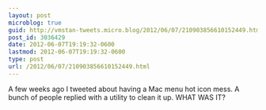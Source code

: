 ```yaml
---
layout: post
microblog: true
guid: http://vmstan-tweets.micro.blog/2012/06/07/210903856610152449.html
post_id: 3036429
date: 2012-06-07T19:19:32-0600
lastmod: 2012-06-07T19:19:32-0600
type: post
url: /2012/06/07/210903856610152449.html
---
```

A few weeks ago I tweeted about having a Mac menu hot icon mess. A bunch of people replied with a utility to clean it up. WHAT WAS IT?
